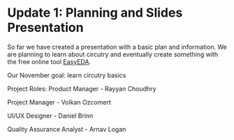 # Update 1: Planning and Slides Presentation
So far we have created a presentation with a basic plan and information.
We are planning to learn about circutry and eventually create something with the free online tool [EasyEDA](https://easyeda.com).

Our November goal: learn circutry basics

Project Roles:
Product Manager - Rayyan Choudhry

Project Manager - Volkan Ozcomert

UI/UX Designer - Daniel Brinn

Quality Assurance Analyst - Arnav Logan
